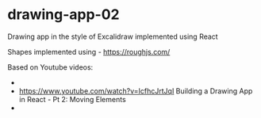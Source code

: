 
# drawing-app-02

Drawing app in the style of Excalidraw implemented using React

Shapes implemented using - https://roughjs.com/

Based on Youtube videos:

* 
* https://www.youtube.com/watch?v=IcfhcJrtJqI Building a Drawing App in React - Pt 2: Moving Elements
* 



